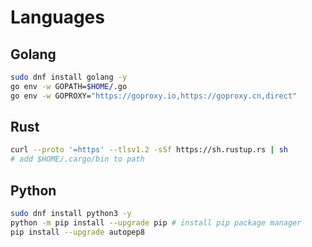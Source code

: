 # Languages

## Golang

``` bash
sudo dnf install golang -y
go env -w GOPATH=$HOME/.go
go env -w GOPROXY="https://goproxy.io,https://goproxy.cn,direct"
```

## Rust

``` bash
curl --proto '=https' --tlsv1.2 -sSf https://sh.rustup.rs | sh
# add $HOME/.cargo/bin to path
```

## Python

``` bash
sudo dnf install python3 -y
python -m pip install --upgrade pip # install pip package manager
pip install --upgrade autopep8
```

